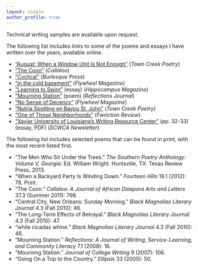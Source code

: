 ```yaml
---
layout: single
author_profile: true
---
```


Technical writing samples are available upon request.

The following list includes links to some of the poems and essays I have written over the years, available online.

- [“August: When a Window Unit Is Not Enough”](http://www.towncreekpoetry.com/SPR12/SCOTT_AUGUST.htm) (*Town Creek Poetry*)
- [“The Coon”](http://muse.jhu.edu/login?auth=0&type=summary&url=/journals/callaloo/v034/34.3.scott.html) (*Callaloo*)
- [“Cyclical”](http://burlesquepressllc.com/2013/06/25/cyclical-by-angelle-scott/) (*Burlesque Press*)
- [“in the cold basement”](http://www.flywheelmag.com/357/in-the-cold-basement/) (*Flywheel Magazine*)
- [“Learning to Swim”](http://www.hippocampusmagazine.com/2012/01/learning-to-swim-by-angelle-scott/) (essay) (*Hippocampus Magazine*)
- [“Mourning Station”](https://reflectionsjournal.net/wp-content/uploads/2019/11/V7.N1-2.Scott_.Angelle.pdf) (poem) (*Reflections Journal*)
- [“No Sense of Decency”](http://www.flywheelmag.com/366/no-sense-of-decency/) (*Flywheel Magazine*)
- [“Nutria Spotting on Bayou St. John”](http://www.towncreekpoetry.com/SPR12/SCOTT_NUTRIA.htm) (*Town Creek Poetry*)
- [“One of Those Neighborhoods”](http://www.fwrictionreview.com/post/5010100765/one-of-those-neighborhoods-by-angelle-scott) (*Fwriction Review*)
- [“Xavier University of Louisiana’s Writing Resource Center”](https://scwca.files.wordpress.com/2011/09/2014_scwca_newsletter-2.pdf)  (pp. 32-33) (essay, PDF) (*SCWCA Newsletter*)

The following list includes selected poems that can be found in print, with the most recent listed first.

- “The Men Who Sit Under the Trees.” *The Southern Poetry Anthology: Volume V, Georgia.* Ed. William Wright. Huntsville, TX: Texas Review Press, 2013.
- “When a Backyard Party Is Winding Down.” *Fourteen Hills* 18.1 (2012): 78. Print.
- “The Coon.” *Callaloo: A Journal of African Diaspora Arts and Letters* 37.3 (Summer 2011): 798.
- “Central City, New Orleans: Sunday Morning.” *Black Magnolias Literary Journal* 4.3 (Fall 2010): 46.
- “The Long-Term Effects of Betrayal.” *Black Magnolias Literary Journal* 4.3 (Fall 2010): 47.
- “while cicadas whine.” *Black Magnolias Literary Journal* 4.3 (Fall 2010): 46.
- “Mourning Station.” *Reflections: A Journal of Writing, Service-Learning, and Community Literacy* 7.1 (2008): 16.
- “Mourning Station.” *Journal of College Writing* 9 (2007): 106.
- “Going On a Trip to the Country.” *Ellipsis* 33 (2005): 50.